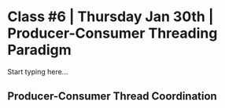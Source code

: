 # Class #6 | Thursday Jan 30th | Producer-Consumer Threading Paradigm

Start typing here...

## Producer-Consumer Thread Coordination
